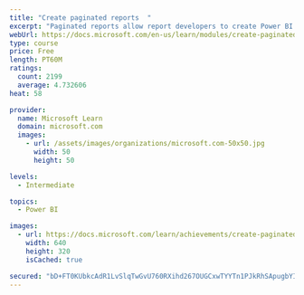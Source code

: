 ```yaml
---
title: "Create paginated reports  "
excerpt: "Paginated reports allow report developers to create Power BI artifacts that have tightly controlled rendering requirements. Paginated reports are ideal for creating sales invoices, receipts, purchase orders, and tabular data. This module will teach you how to create reports, add parameters, and work with tables and charts in paginated reports."
webUrl: https://docs.microsoft.com/en-us/learn/modules/create-paginated-reports-power-bi/
type: course
price: Free
length: PT60M
ratings:
  count: 2199
  average: 4.732606
heat: 58

provider:
  name: Microsoft Learn
  domain: microsoft.com
  images:
    - url: /assets/images/organizations/microsoft.com-50x50.jpg
      width: 50
      height: 50

levels:
  - Intermediate

topics:
  - Power BI

images:
  - url: https://docs.microsoft.com/learn/achievements/create-paginated-reports-power-bi-social.png
    width: 640
    height: 320
    isCached: true

secured: "bD+FT0KUbkcAdR1LvSlqTwGvU760RXihd267OUGCxwTYYTn1PJkRhSApugbYIAlEMWN/TLv20TJQhWtZmhKl4KzLq6PryMFjc7fhT5I7fLHSdVnABDhIIbGsfRA2WEWGNLLVOQt+G7g7EJF6DnBqMwxzOi0Ud56Z8tIVGxJE+WT2sUSNtUK+KjH6sUgxPj7DWcrjw87R4ggNSxQNjUzttTglIIlY64vDDZv5CtAkGwyaccEwJet5HN42kyOuDGpz6pb89SbWynyZNajA/ZUa7CXmkSB6d2ukyJs835p50sKAbuh3u3chxU9VEQiNepkYcOx9I3P4FqCWLE++WH49aIJGIMIc03+MfIlsWoWWaB28+5WDBHQptTOKzdy68JOfydTHESolG0jSQ1aP27DP9Y632FRZXgeXY0Bljgp56BI=;Vs/lwxCIepHiFIGNiIMJkg=="
---
```


